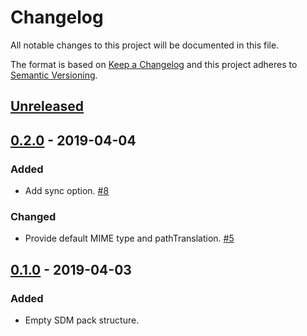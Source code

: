 # Changelog

All notable changes to this project will be documented in this file.

The format is based on [Keep a Changelog](http://keepachangelog.com/)
and this project adheres to [Semantic Versioning](http://semver.org/).

## [Unreleased](https://github.com/atomist/sdm-pack-seed/compare/0.2.0...HEAD)

## [0.2.0](https://github.com/atomist/sdm-pack-seed/compare/0.1.0...0.2.0) - 2019-04-04

### Added

-   Add sync option. [#8](https://github.com/atomist/sdm-pack-s3/issues/8)

### Changed

-   Provide default MIME type and pathTranslation. [#5](https://github.com/atomist/sdm-pack-s3/issues/5)

## [0.1.0](https://github.com/atomist/sdm-pack-seed/tree/0.1.0) - 2019-04-03

### Added

-   Empty SDM pack structure.
